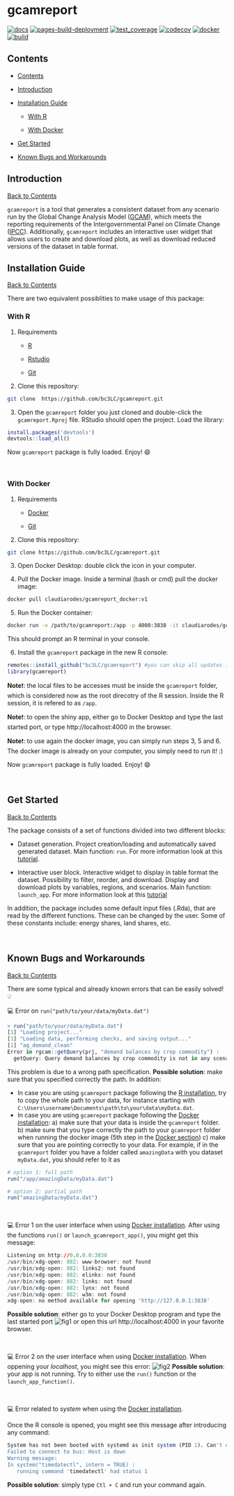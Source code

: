 

  

# gcamreport

  

[![docs](https://github.com/bc3LC/gcamreport/actions/workflows/docs.yaml/badge.svg?branch=gcam-v6.0)](https://github.com/bc3LC/gcamreport/actions/workflows/docs.yaml)
[![pages-build-deployment](https://github.com/bc3LC/gcamreport/actions/workflows/pages/pages-build-deployment/badge.svg)](https://github.com/bc3LC/gcamreport/actions/workflows/pages/pages-build-deployment)
[![test_coverage](https://github.com/bc3LC/gcamreport/actions/workflows/test_coverage.yml/badge.svg?branch=gcam-v6.0)](https://github.com/bc3LC/gcamreport/actions/workflows/test_coverage.yml)
[![codecov](https://codecov.io/gh/bc3LC/gcamreport/branch/gcam-v6.0/graph/badge.svg?token=GHV4F7TGFG)](https://codecov.io/gh/bc3LC/gcamreport)
[![docker](https://github.com/bc3LC/gcamreport/actions/workflows/docker_impl.yaml/badge.svg?branch=gcam-v6.0)](https://github.com/bc3LC/gcamreport/actions/workflows/docker_impl.yaml)
[![build](https://github.com/bc3LC/gcamreport/actions/workflows/build.yaml/badge.svg?branch=gcam-v6.0)](https://github.com/bc3LC/gcamreport/actions/workflows/build.yaml)
  

<!-- ------------------------>

  

<!-- ------------------------>

  

## <a name="contents"></a>Contents

  

<!-- ------------------------>

  

<!-- ------------------------>

  
- [Contents](#contents)

- [Introduction](#introduction)

- [Installation Guide](#installation-guide)

	- [With R](#with-r)

	- [With Docker](#with-docker)

- [Get Started](#get-started)

- [Known Bugs and Workarounds](#bugs)

  

  

<!-- ------------------------>

  

<!-- ------------------------>

  

## <a name="introduction"></a>Introduction

  

<!-- ------------------------>

  

<!-- ------------------------>

  
  

[Back to Contents](#contents)

  
  

`gcamreport` is a tool that generates a consistent dataset from any scenario run by the Global Change Analysis Model ([GCAM](http://www.globalchange.umd.edu/gcam/)), which meets the reporting requirements of the Intergovernmental Panel on Climate Change ([IPCC](https://www.ipcc.ch/)). Additionally, `gcamreport` includes an interactive user widget that allows users to create and download plots, as well as download reduced versions of the dataset in table format.

  

  

<!-- ------------------------>

  

<!-- ------------------------>

  

## <a name="installation-guide"></a>Installation Guide

  

<!-- ------------------------>

  

<!-- ------------------------>

  

[Back to Contents](#contents)

  

There are two equivalent possiblities to make usage of this package:

  

### <a name="with-R"></a>With R

  

1. Requirements

	- [R](https://www.r-project.org/)

	- [Rstudio](https://www.rstudio.com/)

	- [Git](https://git-scm.com/downloads/)

  

2. Clone this repository:  

```bash
git clone  https://github.com/bc3LC/gcamreport.git
```

3. Open the `gcamreport` folder you just cloned and double-click the `gcamreport.Rproj` file. RStudio should open the project. Load the library:

```r
install.packages('devtools')
devtools::load_all()
```
 Now `gcamreport` package is fully loaded. Enjoy! :smile:

  
<br>

### <a name="with-Docker"></a>With Docker

  

1. Requirements

	- [Docker](https://docs.docker.com/get-docker/)

	- [Git](https://git-scm.com/downloads)

  
2. Clone this repository:

```bash
git clone https://github.com/bc3LC/gcamreport.git
```

3. Open Docker Desktop: double click the icon in your computer.

4. Pull the Docker image. Inside a terminal (bash or cmd) pull the docker image:

```bash
docker pull claudiarodes/gcamreport_docker:v1
```
  
5. Run the Docker container: 
```bash
docker run -v /path/to/gcamreport:/app -p 4000:3838 -it claudiarodes/gcamreport_docker:v1
```
This should prompt an R terminal in your console.
  

6. Install the `gcamreport` package in the new R console:

```r
remotes::install_github("bc3LC/gcamreport") #you can skip all updates in case you are asked
library(gcamreport)
```
**Note**:exclamation:: the local files to be accesses must be inside the `gcamreport` folder, which is considered now as the root direcotry of the R session. Inside the R session, it is refered to as `/app`. 

**Note**:exclamation:: to open the shiny app, either go to Docker Desktop and type the last started port, or type http://localhost:4000 in the browser.

**Note**:exclamation:: to use again the docker image, you can simply run steps 3, 5 and 6. The docker image is already on your computer, you simply need to run it! :)

Now `gcamreport` package is fully loaded. Enjoy! :smile:

  

<br>

  

<!-- ------------------------>

  

<!-- ------------------------>

  

## <a name="get-started"></a>Get Started

  

<!-- ------------------------>

  

<!-- ------------------------>

  
  

[Back to Contents](#contents)

  
  

The package consists of a set of functions divided into two different blocks:

  

- Dataset generation. Project creation/loading and automatically saved generated dataset. Main function: `run`. For more information look at this [tutorial](https://bc3lc.github.io/gcamreport/articles/Dataset_Generation_Tutorial.html).

  

- Interactive user block. Interactive widget to display in table format the dataset. Possibility to filter, reorder, and download. Display and download plots by variables, regions, and scenarios. Main function: `launch_app`. For more information look at this [tutorial](https://bc3lc.github.io/gcamreport/articles/Interactive_UI_Tutorial.html)

  

In addition, the package includes some default input files (.Rda), that are read by the different functions. These can be changed by the user. Some of these constants include: energy shares, land shares, etc.


<br>

  

<!-- ------------------------>

  

<!-- ------------------------>

  

## <a name="bugs"></a>Known Bugs and Workarounds

  

<!-- ------------------------>

  

<!-- ------------------------>

  
  
[Back to Contents](#contents)


There are some typical and already known errors that can be easily solved! :bulb:

:computer: Error on `run("path/to/your/data/myData.dat")`
```r
> run("path/to/your/data/myData.dat")
[1] "Loading project..."
[1] "Loading data, performing checks, and saving output..."
[1] "ag_demand_clean"
Error in rgcam::getQuery(prj, "demand balances by crop commodity") :
  getQuery: Query demand balances by crop commodity is not in any scenarios in the data set.
```
This problem is due to a wrong path specification.
**Possible solution**: make sure that you specified correctly the path. In addition:
 - In case you are using `gcamreport` package following the [R installation](#with-r), try to copy the whole path to your data, for instance starting with `C:\Users\username\Documents\path\to\your\data\myData.dat`.
 - In case you are using `gcamreport` package following the [Docker installation](#with-docker):
 	 a) make sure that your data is inside the `gcamreport` folder.
 	 b) make sure that you type correctly the path to your `gcamreport` folder when running the docker image (5th step in the [Docker section](#with-docker))
 	 c) make sure that you are pointing correctly to your data. For example, if in the `gcamreport` folder you have a folder called `amazingData` with you dataset `myData.dat`, you should refer to it as
```r
# option 1: full path
run("/app/amazingData/myData.dat")

# option 2: partial path
run("amazingData/myData.dat")
```

<br>

:computer: Error 1 on the user interface when using [Docker installation](#with-docker).
After using the functions `run()` or `launch_gcamreport_app()`, you might get this message:
```r
Listening on http://0.0.0.0:3838
/usr/bin/xdg-open: 882: www-browser: not found
/usr/bin/xdg-open: 882: links2: not found
/usr/bin/xdg-open: 882: elinks: not found
/usr/bin/xdg-open: 882: links: not found
/usr/bin/xdg-open: 882: lynx: not found
/usr/bin/xdg-open: 882: w3m: not found
xdg-open: no method available for opening 'http://127.0.0.1:3838' 
```
**Possible solution**: either go to your Docker Desktop program and type the last started port
![fig1](https://github.com/bc3LC/gcamreport/tree/gcam-v6.0/readme_fig/shiny_error1.png)
or open this url http://localhost:4000 in your favorite browser.

<br>

:computer: Error 2 on the user interface when using [Docker installation](#with-docker).
When oppening your *localhost*, you might see this error:
![fig2](https://github.com/bc3LC/gcamreport/tree/gcam-v6.0/readme_fig/shiny_error2.png)
**Possible solution**: your app is not running. Try to either use the `run()` function or the `launch_app_function()`.


<br>

:computer: Error related to *system* when using the [Docker installation](#with-docker).

Once the R console is opened, you might see this message after introducing any command:
```r
System has not been booted with systemd as init system (PID 1). Can't operate.
Failed to connect to bus: Host is down
Warning message:
In system("timedatectl", intern = TRUE) :
   running command 'timedatectl' had status 1 
```
**Possible solution**: simply type `Ctl + C` and run your command again.